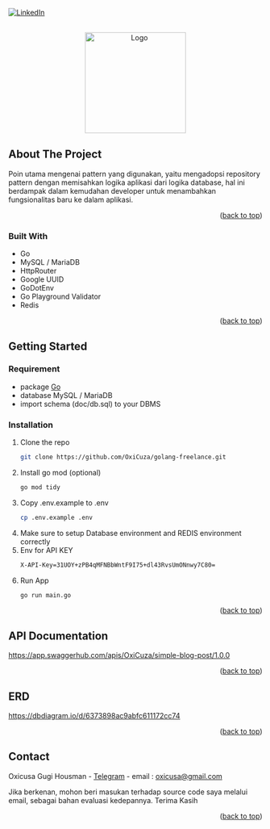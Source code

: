 <!-- PROJECT SHIELDS -->
[![LinkedIn][linkedin-shield]][linkedin-url]


<!-- PROJECT LOGO -->
<br />
<div align="center">
  <a href="https://go.dev/">
    <img src="https://go.dev/blog/go-brand/Go-Logo/PNG/Go-Logo_LightBlue.png" alt="Logo" width="200" height="200">
  </a>
</div>



<!-- ABOUT THE PROJECT -->
## About The Project

Poin utama mengenai pattern yang digunakan, yaitu mengadopsi repository pattern
dengan memisahkan logika aplikasi dari logika database, hal ini berdampak dalam
kemudahan developer untuk menambahkan fungsionalitas baru ke dalam aplikasi.

<p align="right">(<a href="#readme-top">back to top</a>)</p>



### Built With

* Go
* MySQL / MariaDB
* HttpRouter
* Google UUID
* GoDotEnv
* Go Playground Validator
* Redis

<p align="right">(<a href="#readme-top">back to top</a>)</p>



<!-- GETTING STARTED -->
## Getting Started

### Requirement

* package [Go](https://go.dev/learn/)
* database MySQL / MariaDB
* import schema (doc/db.sql) to your DBMS

### Installation

1. Clone the repo
   ```sh
   git clone https://github.com/OxiCuza/golang-freelance.git
   ```
2. Install go mod (optional)
   ```sh
   go mod tidy
   ```
3. Copy .env.example to .env
   ```sh
   cp .env.example .env
   ```
4. Make sure to setup Database environment and REDIS environment correctly
5. Env for API KEY
   ```sh
   X-API-Key=31UOY+zPB4qMFNBbWntF9I75+dl43RvsUmONnwy7C80=
   ```
6. Run App
   ```sh
   go run main.go
   ```

<p align="right">(<a href="#readme-top">back to top</a>)</p>



<!-- API Documentation -->
## API Documentation

https://app.swaggerhub.com/apis/OxiCuza/simple-blog-post/1.0.0

<p align="right">(<a href="#readme-top">back to top</a>)</p>


<!-- API Documentation -->
## ERD
https://dbdiagram.io/d/6373898ac9abfc611172cc74

<p align="right">(<a href="#readme-top">back to top</a>)</p>


<!-- CONTACT -->
## Contact

Oxicusa Gugi Housman - [Telegram](https://t.me/OxiCuza) - email : oxicusa@gmail.com

<p>
    Jika berkenan, mohon beri masukan terhadap source code saya melalui email, sebagai bahan evaluasi kedepannya. Terima Kasih
</p>

<p align="right">(<a href="#readme-top">back to top</a>)</p>



<!-- MARKDOWN LINKS & IMAGES -->
[linkedin-shield]: https://img.shields.io/badge/-LinkedIn-black.svg?style=for-the-badge&logo=linkedin&colorB=555
[linkedin-url]: https://www.linkedin.com/in/oxicusa/

